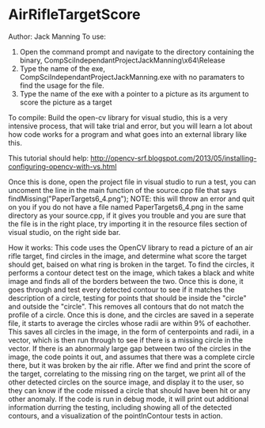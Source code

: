 AirRifleTargetScore
===================

Author: Jack Manning
To use:
1. Open the command prompt and navigate to the directory containing the binary, CompSciIndependantProjectJackManning\x64\Release
2. Type the name of the exe, CompSciIndependantProjectJackManning.exe with no paramaters to find the usage for the file.
3. Type the name of the exe with a pointer to a picture as its argument to score the picture as a target

To compile:
Build the open-cv library for visual studio, this is a very intensive process, that will take trial and error, but you will learn a lot about how code works for a program and what goes into an external library like this.

This tutorial should help:
http://opencv-srf.blogspot.com/2013/05/installing-configuring-opencv-with-vs.html

Once this is done, open the project file in visual studio
to run a test, you can uncoment the line in the main function of the source.cpp file that says findMissing("PaperTargets6_4.png");
NOTE: this will throw an error and quit on you if you do not have a file named PaperTargets6_4.png in the same directory as your source.cpp, if it gives you trouble and you are sure that the file is in the right place, try importing it in the resource files section of visual studio, on the right side bar.


How it works:
This code uses the OpenCV library to read a picture of an air rifle target, find circles in the image, and determine what score the target should get, baised on what ring is broken in the target. To find the circles, it performs a contour detect test on the image, which takes a black and white image and finds all of the borders between the two. Once this is done, it goes through and test every detected contour to see if it matches the description of a circle, testing for points that should be inside the "circle" and outside the "circle". This removes all contours that do not match the profile of a circle. Once this is done, and the circles are saved in a seperate file, it starts to average the circles whose radii are within 9% of eachother. This saves all circles in the image, in the form of centerpoints and radii, in a vector, which is then run through to see if there is a missing circle in the vector. If there is an abnormaly large gap between two of the circles in the image, the code points it out, and assumes that there was a complete circle there, but it was broken by the air rifle. After we find and print the score of the target, correlating to the missing ring on the target, we print all of the other detected circles on the source image, and display it to the user, so they can know if the code missed a circle that should have been hit or any other anomaly. If the code is run in debug mode, it will print out additional information durring the testing, including showing all of the detected contours, and a visualization of the pointInContour tests in action.
